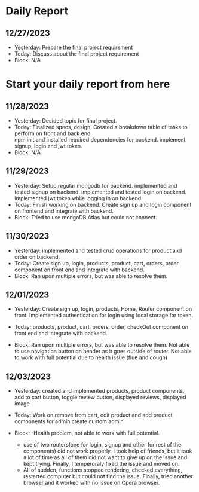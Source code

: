# Daily Report

## 12/27/2023

- Yesterday: Prepare the final project requirement
- Today: Discuss about the final project requirement
- Block: N/A

# Start your daily report from here

## 11/28/2023

- Yesterday:
  Decided topic for final project.
- Today:
  Finalized specs, design.
  Created a breakdown table of tasks to perform on front and back end.  
   npm init and installed required dependencies for backend.
  implement signup, login and jwt token.
- Block: N/A

## 11/29/2023

- Yesterday:
  Setup regular mongodb for backend.
  implemented and tested signup on backend.
  implemented and tested login on backend.
  implemented jwt token while logging in on backend.
- Today:
  Finish working on backend.
  Create sign up and login component on frontend and integrate with backend.
- Block:
  Tried to use mongoDB Atlas but could not connect.

## 11/30/2023

- Yesterday:
  implemented and tested crud operations for product and order on backend.
- Today:
  Create sign up, login, products, product, cart, orders, order component on front end and integrate with backend.
- Block:
  Ran upon multiple errors, but was able to resolve them.

## 12/01/2023

- Yesterday:
  Create sign up, login, products, Home, Router component on front.
  Implemented authentication for login using local storage for token.

- Today:
  products, product, cart, orders, order, checkOut component on front end and integrate with backend.
- Block:
  Ran upon multiple errors, but was able to resolve them.
  Not able to use navigation button on header as it goes outside of router.
  Not able to work with full potential due to health issue (flue and cough)

## 12/03/2023

- Yesterday:
  created and implemented products, product components, add to cart button, toggle review button, displayed reviews, displayed image

- Today:
  Work on remove from cart, edit product and add product components for admin
  create custom admin
- Block:
  -Health problem, not able to work with full potential.
  - use of two routers(one for login, signup and other for rest of the components) did not work properly. I took help of friends, but it took a lot of time as all of them did not want to give up on the issue and kept trying. Finally, I temperoraly fixed the issue and moved on.
  - All of sudden, functions stopped rendering, checked everything, restarted computer but could not find the issue. Finally, tried another browser and it worked with no issue on Opera browser.
